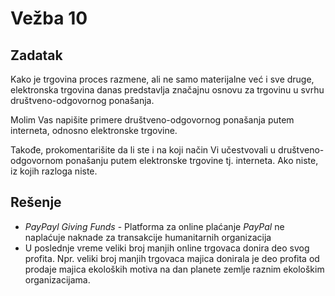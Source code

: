 # Vežba 10

## Zadatak

Kako je trgovina proces razmene, ali ne samo materijalne već i sve druge, elektronska trgovina danas predstavlja značajnu osnovu za trgovinu u svrhu društveno-odgovornog ponašanja.

Molim Vas napišite primere društveno-odgovornog ponašanja putem interneta, odnosno elektronske trgovine.

Takođe, prokomentarišite da li ste i na koji način Vi učestvovali u društveno-odgovornom ponašanju putem elektronske trgovine tj. interneta. Ako niste, iz kojih razloga niste.

## Rešenje

- _PayPayl Giving Funds_ - Platforma za online plaćanje _PayPal_ ne naplaćuje naknade za transakcije humanitarnih organizacija
- U poslednje vreme veliki broj manjih online trgovaca donira deo svog profita. Npr. veliki broj manjih trgovaca majica donirala je deo profita od prodaje majica ekoloških motiva na dan planete zemlje raznim ekološkim organizacijama.
